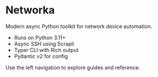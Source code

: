 # Networka

Modern async Python toolkit for network device automation.

- Runs on Python 3.11+
- Async SSH using Scrapli
- Typer CLI with Rich output
- Pydantic v2 for config

Use the left navigation to explore guides and reference.
